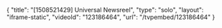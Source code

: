 {
    "title": "[1508521429] Universal Newsreel",
    "type": "solo",
    "layout": "iframe-static",
    "videoId": "123186464",
    "url": "\/tvpembed\/123186464"
}